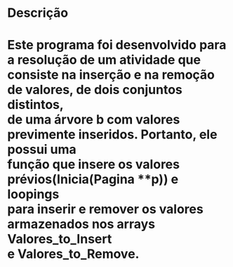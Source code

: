 <h1>Descrição<h1>
<p>Este programa foi desenvolvido para a resolução de um atividade que<br />
consiste na inserção e na remoção de valores, de dois conjuntos distintos,<br />
de uma árvore b com valores previmente inseridos. Portanto, ele possui uma<br />
função que insere os valores prévios(Inicia(Pagina **p)) e loopings<br />
para inserir e remover os valores armazenados nos arrays Valores_to_Insert<br />
e Valores_to_Remove.</p>

  
<h1>
  
